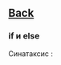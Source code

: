 ## [Back](https://github.com/ifanzilka/Statistic_for_R/blob/main/Module%201:%20basic%20structures%20and%20concepts/readme.md)

### if и  else
Синатаксис :

